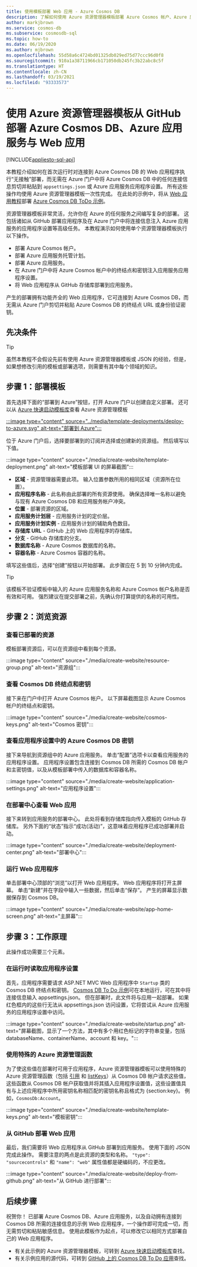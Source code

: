 ```yaml
---
title: 使用模板部署 Web 应用 - Azure Cosmos DB
description: 了解如何使用 Azure 资源管理器模板部署 Azure Cosmos 帐户、Azure 应用服务 Web 应用以及示例 Web 应用程序。
author: markjbrown
ms.service: cosmos-db
ms.subservice: cosmosdb-sql
ms.topic: how-to
ms.date: 06/19/2020
ms.author: mjbrown
ms.openlocfilehash: 55d58a6c4724bd01325db029ed75d77ccc96d0f8
ms.sourcegitcommit: 910a1a38711966cb171050db245fc3b22abc8c5f
ms.translationtype: HT
ms.contentlocale: zh-CN
ms.lasthandoff: 03/19/2021
ms.locfileid: "93333573"
---
```

# <a name="deploy-azure-cosmos-db-and-azure-app-service-with-a-web-app-from-github-using-an-azure-resource-manager-template"></a>使用 Azure 资源管理器模板从 GitHub 部署 Azure Cosmos DB、Azure 应用服务与 Web 应用
[!INCLUDE[appliesto-sql-api](includes/appliesto-sql-api.md)]

本教程介绍如何在首次运行时对连接到 Azure Cosmos DB 的 Web 应用程序执行“无接触”部署，而无需在 Azure 门户中将 Azure Cosmos DB 中的任何连接信息剪切并粘贴到 `appsettings.json` 或 Azure 应用服务应用程序设置。 所有这些操作均使用 Azure 资源管理器模板一次性完成。 在此处的示例中，将从 [Web 应用教程](sql-api-dotnet-application.md)部署 [Azure Cosmos DB ToDo 示例](https://github.com/Azure-Samples/cosmos-dotnet-core-todo-app)。

资源管理器模板非常灵活，允许你在 Azure 的任何服务之间编写复杂的部署。 这包括诸如从 GitHub 部署应用程序及在 Azure 门户中将连接信息注入 Azure 应用服务的应用程序设置等高级任务。 本教程演示如何使用单个资源管理器模板执行以下操作。

* 部署 Azure Cosmos 帐户。
* 部署 Azure 应用服务托管计划。
* 部署 Azure 应用服务。
* 在 Azure 门户中将 Azure Cosmos 帐户中的终结点和密钥注入应用服务应用程序设置。
* 将 Web 应用程序从 GitHub 存储库部署到应用服务。

产生的部署拥有功能齐全的 Web 应用程序，它可连接到 Azure Cosmos DB，而无需从 Azure 门户剪切并粘贴 Azure Cosmos DB 的终结点 URL 或身份验证密钥。

## <a name="prerequisites"></a>先决条件

> [!TIP]
> 虽然本教程不会假设先前有使用 Azure 资源管理器模板或 JSON 的经验，但是，如果想修改引用的模板或部署选项，则需要有其中每个领域的知识。

## <a name="step-1-deploy-the-template"></a>步骤 1：部署模板

首先选择下面的“部署到 Azure”按钮，打开 Azure 门户以创建自定义部署。 还可以从 [Azure 快速启动模板库](https://github.com/Azure/azure-quickstart-templates/tree/master/101-cosmosdb-webapp)查看 Azure 资源管理模板

[:::image type="content" source="../media/template-deployments/deploy-to-azure.svg" alt-text="部署到 Azure":::](https://portal.azure.com/#create/Microsoft.Template/uri/https%3A%2F%2Fraw.githubusercontent.com%2FAzure%2Fazure-quickstart-templates%2Fmaster%2F101-cosmosdb-webapp%2Fazuredeploy.json)

位于 Azure 门户后，选择要部署到的订阅并选择或创建新的资源组。 然后填写以下值。

:::image type="content" source="./media/create-website/template-deployment.png" alt-text="模板部署 UI 的屏幕截图":::

* **区域** - 资源管理器需要此项。 输入位置参数所用的相同区域（资源所在位置）。
* **应用程序名称** - 此名称由此部署的所有资源使用。 确保选择唯一名称以避免与现有 Azure Cosmos DB 和应用服务帐户冲突。
* **位置** - 部署资源的区域。
* **应用服务计划层** - 应用服务计划的定价层。
* **应用服务计划实例** - 应用服务计划的辅助角色数目。
* **存储库 URL** - GitHub 上的 Web 应用程序的存储库。
* **分支** - GitHub 存储库的分支。
* **数据库名称** - Azure Cosmos 数据库的名称。
* **容器名称** - Azure Cosmos 容器的名称。

填写这些值后，选择“创建”按钮以开始部署。 此步骤应在 5 到 10 分钟内完成。

> [!TIP]
> 该模板不验证模板中输入的 Azure 应用服务名称和 Azure Cosmos 帐户名称是否有效和可用。 强烈建议在提交部署之前，先确认你打算提供的名称的可用性。


## <a name="step-2-explore-the-resources"></a>步骤 2：浏览资源

### <a name="view-the-deployed-resources"></a>查看已部署的资源

模板部署资源后，可以在资源组中看到每个资源。

:::image type="content" source="./media/create-website/resource-group.png" alt-text="资源组":::

### <a name="view-cosmos-db-endpoint-and-keys"></a>查看 Cosmos DB 终结点和密钥

接下来在门户中打开 Azure Cosmos 帐户。 以下屏幕截图显示 Azure Cosmos 帐户的终结点和密钥。

:::image type="content" source="./media/create-website/cosmos-keys.png" alt-text="Cosmos 密钥":::

### <a name="view-the-azure-cosmos-db-keys-in-application-settings"></a>查看应用程序设置中的 Azure Cosmos DB 密钥

接下来导航到资源组中的 Azure 应用服务。 单击“配置”选项卡以查看应用服务的应用程序设置。 应用程序设置包含连接到 Cosmos DB 所需的 Cosmos DB 帐户和主密钥值，以及从模板部署中传入的数据库和容器名称。

:::image type="content" source="./media/create-website/application-settings.png" alt-text="应用程序设置":::

### <a name="view-web-app-in-deployment-center"></a>在部署中心查看 Web 应用

接下来转到应用服务的部署中心。 此处将看到存储库指向传入模板的 GitHub 存储库。 另外下面的“状态”指示“成功(活动)”，这意味着应用程序已成功部署并启动。

:::image type="content" source="./media/create-website/deployment-center.png" alt-text="部署中心":::

### <a name="run-the-web-application"></a>运行 Web 应用程序

单击部署中心顶部的“浏览”以打开 Web 应用程序。 Web 应用程序将打开主屏幕。 单击“新建”并在字段中输入一些数据，然后单击“保存”。 产生的屏幕显示数据保存到 Cosmos DB。

:::image type="content" source="./media/create-website/app-home-screen.png" alt-text="主屏幕":::

## <a name="step-3-how-does-it-work"></a>步骤 3：工作原理

此操作成功需要三个元素。

### <a name="reading-app-settings-at-runtime"></a>在运行时读取应用程序设置

首先，应用程序需要请求 ASP.NET MVC Web 应用程序中 `Startup` 类的 Cosmos DB 终结点和密钥。 [Cosmos DB To Do 示例](https://github.com/Azure-Samples/cosmos-dotnet-core-todo-app)可在本地运行，可在其中将连接信息输入 appsettings.json。 但在部署时，此文件将与应用一起部署。 如果红色框内的这些行无法从 appsettings.json 访问设置，它将尝试从 Azure 应用服务的应用程序设置中访问。

:::image type="content" source="./media/create-website/startup.png" alt-text="屏幕截图，显示了一个方法，其中有多个用红色标记的字符串变量，包括 databaseName、containerName、account 和 key。":::

### <a name="using-special-azure-resource-management-functions"></a>使用特殊的 Azure 资源管理函数

为了使这些值在部署时可用于应用程序，Azure 资源管理器模板可以使用特殊的 Azure 资源管理函数（包括 [引用](../azure-resource-manager/templates/template-functions-resource.md#reference) 和 [listKeys](../azure-resource-manager/templates/template-functions-resource.md#listkeys)）从 Cosmos DB 帐户请求这些值，这些函数从 Cosmos DB 帐户获取值并将其插入应用程序设置值，这些设置值具有与上述应用程序中所用密钥名称相匹配的密钥名称且格式为 {section:key}。 例如，`CosmosDb:Account`。

:::image type="content" source="./media/create-website/template-keys.png" alt-text="模板密钥":::

### <a name="deploying-web-apps-from-github"></a>从 GitHub 部署 Web 应用

最后，我们需要将 Web 应用程序从 GitHub 部署到应用服务。 使用下面的 JSON 完成此操作。 需要注意的两点是此资源的类型和名称。 `"type": "sourcecontrols"` 和 `"name": "web"` 属性值都是硬编码的，不应更改。

:::image type="content" source="./media/create-website/deploy-from-github.png" alt-text="从 GitHub 进行部署":::

## <a name="next-steps"></a>后续步骤

祝贺你！ 已部署 Azure Cosmos DB、Azure 应用服务，以及自动拥有连接到 Cosmos DB 所需的连接信息的示例 Web 应用程序，一个操作即可完成一切，而无需剪切和粘贴敏感信息。 使用此模板作为起点，可以修改它以相同方式部署自己的 Web 应用程序。

* 有关此示例的 Azure 资源管理器模板，可转到 [Azure 快速启动模板库](https://github.com/Azure/azure-quickstart-templates/tree/master/101-cosmosdb-webapp)查找。
* 有关示例应用的源代码，可转到 [GitHub 上的 Cosmos DB To Do 应用](https://github.com/Azure-Samples/cosmos-dotnet-core-todo-app)查找。
